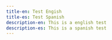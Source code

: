 ```yaml
---
title-en: Test Engish
title-es: Test Spanish
description-en: This is a english test
description-es: This is a spanish test
---
```

